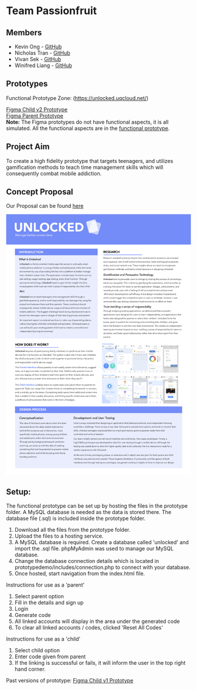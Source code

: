 # Team Passionfruit

## Members
* Kevin Ong - [GitHub](https://github.com/KevFin)
* Nicholas Tran - [GitHub](https://github.com/ntran97)
* Vivan Sek - [GitHub](https://github.com/viviansek)
* Winifred Liang - [GitHub](https://github.com/winifredliang)

## Prototypes
Functional Prototype Zone: (https://unlocked.uqcloud.net/)

[Figma Child v2 Prototype](https://www.figma.com/file/cqpisfO3QWWrOmy0g2jqjy/NEW-Child-Prototype)  
[Figma Parent Prototype](https://www.figma.com/file/nzJvonccucP9gDNFjf1rIL/NEW-Parents-app)   
**Note:** The Figma prototypes do not have functional aspects, it is all simulated. All the functional aspects are in the [functional prototype](https://unlocked.uqcloud.net/).

## Project Aim
To create a high fidelity prototype that targets teenagers, and utilizes gamification methods to teach time management skills which will consequently combat mobile addiction.

## Concept Proposal
Our Proposal can be found [here](https://github.com/deco3500-2018/Passionfruit/wiki/Concept-Proposal)

![](https://github.com/deco3500-2018/Passionfruit/blob/master/Promotional%20material/Poster.png)

## Setup:  
The functional prototype can be set up by hosting the files in the prototype folder. A MySQL database is needed as the data is stored there. The database file (.sql) is included inside the prototype folder.  

1. Download all the files from the prototype folder.  
2. Upload the files to a hosting service. 
3. A MySQL database is required. Create a database called 'unlocked' and import the .sql file. phpMyAdmin was used to manage our MySQL database.  
4. Change the database connection details which is located in prototypedemo/includes/connection.php to connect with your database.  
5. Once hosted, start navigation from the index.html file.  

Instructions for use as a 'parent'  
1. Select parent option  
2. Fill in the details and sign up  
3. Login  
4. Generate code  
5. All linked accounts will display in the area under the generated code 
6. To clear all linked accounts / codes, clicked 'Reset All Codes'  
  
Instructions for use as a 'child'
1. Select child option
2. Enter code given from parent
3. If the linking is successful or fails, it will inform the user in the top right hand corner.

Past versions of prototype:
[Figma Child v1 Prototype](https://www.figma.com/file/MlzT7odzNrVjOlOuEDIo1BwQ/Child-DECO3500-v1.0-proto.io)  
